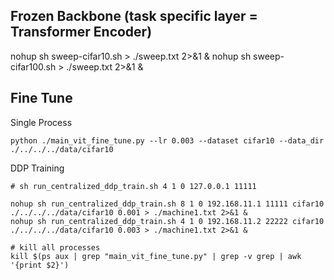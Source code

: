 ## Frozen Backbone (task specific layer = Transformer Encoder)
nohup sh sweep-cifar10.sh > ./sweep.txt 2>&1 &
nohup sh sweep-cifar100.sh > ./sweep.txt 2>&1 &

## Fine Tune
Single Process
```
python ./main_vit_fine_tune.py --lr 0.003 --dataset cifar10 --data_dir ./../../../data/cifar10
```

DDP Training
```
# sh run_centralized_ddp_train.sh 4 1 0 127.0.0.1 11111

nohup sh run_centralized_ddp_train.sh 8 1 0 192.168.11.1 11111 cifar10 ./../../../data/cifar10 0.001 > ./machine1.txt 2>&1 &
nohup sh run_centralized_ddp_train.sh 4 1 0 192.168.11.2 22222 cifar10 ./../../../data/cifar10 0.003 > ./machine1.txt 2>&1 &
```

```
# kill all processes
kill $(ps aux | grep "main_vit_fine_tune.py" | grep -v grep | awk '{print $2}')
```